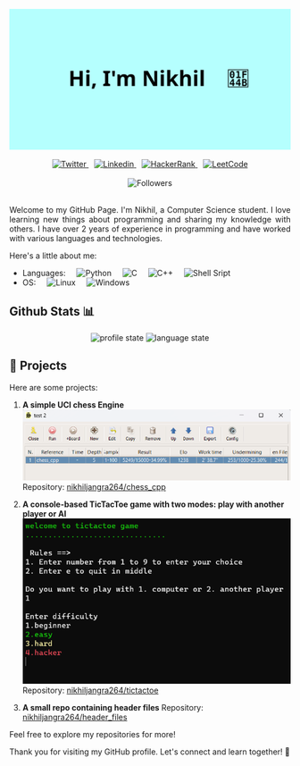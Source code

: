 ![👋 Hi there! I'm Nikhil](files/header.svg)

<div align="center">
  <a href="https://twitter.com/nikhiljangra264" style="margin-right: 10px;">
    <img src="https://img.shields.io/badge/Twitter-%231DA1F2.svg?style=for-the-badge&logo=Twitter&logoColor=white" alt="Twitter">
  </a>
  <a href="https://www.linkedin.com/in/nikhiljangra264/" style="margin-right: 10px;">
    <img src="https://img.shields.io/badge/Linkedin-%231DA1F2.svg?style=for-the-badge&logo=Linkedin&logoColor=white" alt="Linkedin">
  </a>
  <a href="https://www.hackerrank.com/profile/nikhiljangra264" style="margin-right: 10px;">
    <img src="https://img.shields.io/badge/-Hackerrank-2EC866?style=for-the-badge&logo=HackerRank&logoColor=white" alt="HackerRank">
  </a>
  <a href="https://leetcode.com/nikhiljangra264">
    <img src="https://img.shields.io/badge/-LeetCode-FFA116?style=for-the-badge&logo=LeetCode&logoColor=black" alt="LeetCode">
  </a>
</div>

<br>

<div align="center">
  <img src="https://img.shields.io/github/followers/nikhiljangra264.svg?style=social&label=Follow&maxAge=2592000" alt="Followers">
</div>

<br>

<p align="justify">
Welcome to my GitHub Page. I'm Nikhil, a Computer Science student. I love learning new things about programming and sharing my knowledge with others. I have over 2 years of experience in programming and have worked with various languages and technologies.

Here's a little about me:

- Languages: &nbsp; &nbsp; 
  ![Python](https://img.shields.io/badge/Python-3776AB?style=for-the-badge&logo=python&logoColor=white) &nbsp; &nbsp; 
  ![C](https://img.shields.io/badge/C-00599C?style=for-the-badge&logo=c&logoColor=white) &nbsp; &nbsp; 
  ![C++](https://img.shields.io/badge/C%2B%2B-00599C?style=for-the-badge&logo=c%2B%2B&logoColor=white) &nbsp; &nbsp; 
  ![Shell Sript](https://img.shields.io/badge/Shell_Script-121011?style=for-the-badge&logo=gnu-bash&logoColor=white)
- OS: &nbsp; &nbsp; 
  ![Linux](https://img.shields.io/badge/Linux-FCC624?style=for-the-badge&logo=linux&logoColor=black) &nbsp; &nbsp; 
  ![Windows](https://img.shields.io/badge/Windows-0078D6?style=for-the-badge&logo=windows&logoColor=white)
</p>

## Github Stats 📊

<div align="center">
    <img src="https://github-readme-stats.vercel.app/api?username=nikhiljangra264&theme=blue-green" alt="profile state">
    <img src="https://github-readme-stats.vercel.app/api/top-langs/?username=nikhiljangra264&theme=blue-green" alt="language state">
</div>

## 🌟 Projects

Here are some projects:

1. **A simple UCI chess Engine**
   ![UCI chess Engine](files/chess_engine_elo.png)
   Repository: [nikhiljangra264/chess_cpp](https://github.com/nikhiljangra264/chess_cpp)

2. **A console-based TicTacToe game with two modes: play with another player or AI**
   ![TicTacToe](files/cpp_tictactoe_home.png)
   Repository: [nikhiljangra264/tictactoe](https://github.com/nikhiljangra264/tictactoe)

3. **A small repo containing header files**
   Repository: [nikhiljangra264/header_files](https://github.com/nikhiljangra264/header_files)

Feel free to explore my repositories for more!

Thank you for visiting my GitHub profile. Let's connect and learn together! 🚀

<!---
NikhilWalker/NikhilWalker is a ✨ special ✨ repository because its `README.md` (this file) appears on your GitHub profile.
You can click the Preview link to take a look at your changes.
--->
